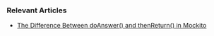 ### Relevant Articles
- [The Difference Between doAnswer() and thenReturn() in Mockito](https://www.baeldung.com/mockito-doanswer-thenreturn)
